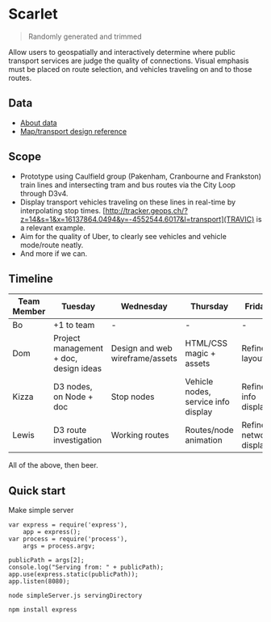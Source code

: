 # Scarlet

> Randomly generated and trimmed

Allow users to geospatially and interactively determine where public transport services are judge the quality of connections. Visual emphasis must be placed on route selection, and vehicles traveling on and to those routes.

## Data

- [About data](data/gtfs/README.md)
- [Map/transport design reference](https://www.pinterest.com/dmncmzz/transport/)

## Scope
- Prototype using Caulfield group (Pakenham, Cranbourne and Frankston) train lines and intersecting tram and bus routes via the City Loop through D3v4.
- Display transport vehicles traveling on these lines in real-time by interpolating stop times. [http://tracker.geops.ch/?z=14&s=1&x=16137864.0494&y=-4552544.6017&l=transport](TRAVIC) is a relevant example.
- Aim for the quality of Uber, to clearly see vehicles and vehicle mode/route neatly.
- And more if we can.

## Timeline

Team Member | Tuesday | Wednesday | Thursday | Friday
----------- | ------- | --------- | -------- | ------
Bo | +1 to team | - | - | - |
Dom | Project management + doc, design ideas | Design and web wireframe/assets | HTML/CSS magic + assets | Refine layout |
Kizza | D3 nodes, on Node + doc | Stop nodes | Vehicle nodes, service info display | Refine info display |
Lewis | D3 route investigation | Working routes | Routes/node animation | Refine network display |

All of the above, then beer.

## Quick start

Make simple server

```
var express = require('express'),
    app = express();
var process = require('process'),
    args = process.argv;

publicPath = args[2];
console.log("Serving from: " + publicPath);
app.use(express.static(publicPath));
app.listen(8080);
```

```
node simpleServer.js servingDirectory
```

`npm install express`

